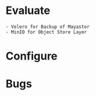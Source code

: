 # Evaluate
    - Velero for Backup of Mayastor
    - MinIO for Object Store Layer

# Configure

# Bugs
